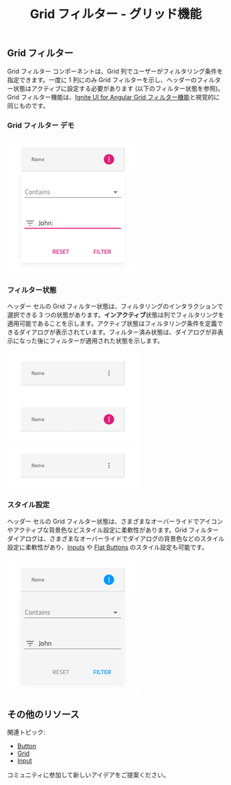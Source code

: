 ﻿---
title: Grid フィルター - グリッド機能
_description: Grid フィルター コンポーネント シンボルは、Grid 行でフィルタリング条件を指定するダイアログがあります。
_keywords: デザイン システム, Sketch, Ignite UI for Angular, コンポーネント, Grid 機能, UI ライブラリ, ウィジェット
_language: ja
---

## Grid フィルター
Grid フィルター コンポーネントは、Grid 列でユーザーがフィルタリング条件を指定できます。一度に 1 列にのみ Grid フィルターを示し、ヘッダーのフィルター状態はアクティブに設定する必要があります (以下のフィルター状態を参照)。Grid フィルター機能は、[Ignite UI for Angular Grid フィルター機能](https://jp.infragistics.com/products/ignite-ui-angular/angular/components/grid_filtering.html)と視覚的に同じものです。

### Grid フィルター デモ

<img src="../images/grid_filter_demo.png" srcset="../images/grid_filter_demo@2x.png 2x" />

### フィルター状態

ヘッダー セルの Grid フィルター状態は、フィルタリングのインタラクションで選択できる 3 つの状態があります。**インアクティブ**状態は列でフィルタリングを適用可能であることを示します。アクティブ状態はフィルタリング条件を定義できるダイアログが表示されています。フィルター済み状態は、ダイアログが非表示になった後にフィルターが適用された状態を示します。

<img src="../images/grid_filter_state_inactive.png" srcset="../images/grid_filter_state_inactive@2x.png 2x" />
<img src="../images/grid_filter_state_active.png" srcset="../images/grid_filter_state_active@2x.png 2x" />
<img src="../images/grid_filter_state_filtered.png" srcset="../images/grid_filter_state_filtered@2x.png 2x" />

### スタイル設定

ヘッダー セルの Grid フィルター状態は、さまざまなオーバーライドでアイコンやアクティブな背景色などスタイル設定に柔軟性があります。Grid フィルター ダイアログは、さまざまなオーバーライドでダイアログの背景色などのスタイル設定に柔軟性があり、[Inputs](input.md) や [Flat Buttons](button.md) のスタイル設定も可能です。

<img src="../images/grid_filter_styling.png" srcset="../images/grid_filter_styling@2x.png 2x" />

## その他のリソース

関連トピック:

- [Button](button.md)
- [Grid](grid.md)
- [Input](input.md)
  <div class="divider--half"></div>

コミュニティに参加して新しいアイデアをご提案ください。


